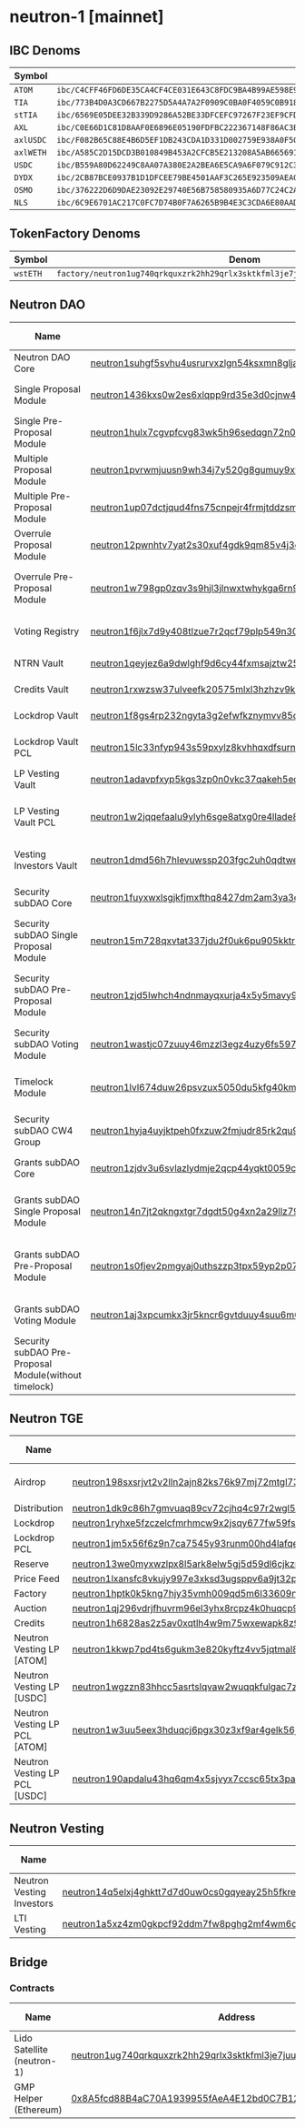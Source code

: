 # neutron-1 [mainnet]

## IBC Denoms

| Symbol    |                                                                        |
| --------- | ---------------------------------------------------------------------- |
| `ATOM`    | `ibc/C4CFF46FD6DE35CA4CF4CE031E643C8FDC9BA4B99AE598E9B0ED98FE3A2319F9` |
| `TIA`     | `ibc/773B4D0A3CD667B2275D5A4A7A2F0909C0BA0F4059C0B9181E680DDF4965DCC7` |
| `stTIA`   | `ibc/6569E05DEE32B339D9286A52BE33DFCEFC97267F23EF9CFDE0C055140967A9A5` |
| `AXL`     | `ibc/C0E66D1C81D8AAF0E6896E05190FDFBC222367148F86AC3EA679C28327A763CD` |
| `axlUSDC` | `ibc/F082B65C88E4B6D5EF1DB243CDA1D331D002759E938A0F5CD3FFDC5D53B3E349` |
| `axlWETH` | `ibc/A585C2D15DCD3B010849B453A2CFCB5E213208A5AB665691792684C26274304D` |
| `USDC`    | `ibc/B559A80D62249C8AA07A380E2A2BEA6E5CA9A6F079C912C3A9E9B494105E4F81` |
| `DYDX`    | `ibc/2CB87BCE0937B1D1DFCEE79BE4501AAF3C265E923509AEAC410AD85D27F35130` |
| `OSMO`    | `ibc/376222D6D9DAE23092E29740E56B758580935A6D77C24C2ABD57A6A78A1F3955` |
| `NLS`     | `ibc/6C9E6701AC217C0FC7D74B0F7A6265B9B4E3C3CDA6E80AADE5F950A8F52F9972` |

## TokenFactory Denoms

| Symbol   | Denom                                                                               |
| -------- | ----------------------------------------------------------------------------------- |
| `wstETH` | `factory/neutron1ug740qrkquxzrk2hh29qrlx3sktkfml3je7juusc2te7xmvsscns0n2wry/wstETH` |

## Neutron DAO

| Name                                                  |                                                                                                                                                                                        | Source Code                                                                                                                                            | Code ID                                                     |
| ----------------------------------------------------- | -------------------------------------------------------------------------------------------------------------------------------------------------------------------------------------- | ------------------------------------------------------------------------------------------------------------------------------------------------------ | ----------------------------------------------------------- |
| Neutron DAO Core                                      | [neutron1suhgf5svhu4usrurvxzlgn54ksxmn8gljarjtxqnapv8kjnp4nrstdxvff](https://neutron.celat.one/neutron-1/contracts/neutron1suhgf5svhu4usrurvxzlgn54ksxmn8gljarjtxqnapv8kjnp4nrstdxvff) | [cwd-core](https://github.com/neutron-org/neutron-dao/tree/main/contracts/dao/cwd-core)                                                                | [325](https://neutron.celat.one/neutron-1/codes/325/info)   |
| Single Proposal Module                                | [neutron1436kxs0w2es6xlqpp9rd35e3d0cjnw4sv8j3a7483sgks29jqwgshlt6zh](https://neutron.celat.one/neutron-1/contracts/neutron1436kxs0w2es6xlqpp9rd35e3d0cjnw4sv8j3a7483sgks29jqwgshlt6zh) | [cwd-proposal-single](https://github.com/neutron-org/neutron-dao/tree/main/contracts/dao/proposal/cwd-proposal-single)                                 | [339](https://neutron.celat.one/neutron-1/codes/339/info)   |
| Single Pre-Proposal Module                            | [neutron1hulx7cgvpfcvg83wk5h96sedqgn72n026w6nl47uht554xhvj9nsgs8v0z](https://neutron.celat.one/neutron-1/contracts/neutron1hulx7cgvpfcvg83wk5h96sedqgn72n026w6nl47uht554xhvj9nsgs8v0z) | [cwd-pre-propose-single](https://github.com/neutron-org/neutron-dao/tree/main/contracts/dao/pre-propose/cwd-pre-propose-single)                        | [346](https://neutron.celat.one/neutron-1/codes/346/info)   |
| Multiple Proposal Module                              | [neutron1pvrwmjuusn9wh34j7y520g8gumuy9xtl3gvprlljfdpwju3x7ucsj3fj40](https://neutron.celat.one/neutron-1/contracts/neutron1pvrwmjuusn9wh34j7y520g8gumuy9xtl3gvprlljfdpwju3x7ucsj3fj40) | [cwd-proposal-multiple](https://github.com/neutron-org/neutron-dao/tree/main/contracts/dao/proposal/cwd-proposal-multiple)                             | [331](https://neutron.celat.one/neutron-1/codes/331/info)   |
| Multiple Pre-Proposal Module                          | [neutron1up07dctjqud4fns75cnpejr4frmjtddzsmwgcktlyxd4zekhwecqt2h8u6](https://neutron.celat.one/neutron-1/contracts/neutron1up07dctjqud4fns75cnpejr4frmjtddzsmwgcktlyxd4zekhwecqt2h8u6) | [cwd-pre-propose-multiple](https://github.com/neutron-org/neutron-dao/tree/main/contracts/dao/pre-propose/cwd-pre-propose-multiple)                    | [341](https://neutron.celat.one/neutron-1/codes/341/info)   |
| Overrule Proposal Module                              | [neutron12pwnhtv7yat2s30xuf4gdk9qm85v4j3e6p44let47pdffpklcxlq56v0te](https://neutron.celat.one/neutron-1/contracts/neutron12pwnhtv7yat2s30xuf4gdk9qm85v4j3e6p44let47pdffpklcxlq56v0te) | [cwd-proposal-single](https://github.com/neutron-org/neutron-dao/tree/main/contracts/dao/proposal/cwd-proposal-single)                                 | [339](https://neutron.celat.one/neutron-1/codes/339/info)   |
| Overrule Pre-Proposal Module                          | [neutron1w798gp0zqv3s9hjl3jlnwxtwhykga6rn93p46q2crsdqhaj3y4gsum0096](https://neutron.celat.one/neutron-1/contracts/neutron1w798gp0zqv3s9hjl3jlnwxtwhykga6rn93p46q2crsdqhaj3y4gsum0096) | [cwd-pre-propose-single-overrule](https://github.com/neutron-org/neutron-dao/tree/main/contracts/dao/pre-propose/cwd-pre-propose-single-overrule)      | [342](https://neutron.celat.one/neutron-1/codes/342/info)   |
| Voting Registry                                       | [neutron1f6jlx7d9y408tlzue7r2qcf79plp549n30yzqjajjud8vm7m4vdspg933s](https://neutron.celat.one/neutron-1/contracts/neutron1f6jlx7d9y408tlzue7r2qcf79plp549n30yzqjajjud8vm7m4vdspg933s) | [neutron-voting-registry](https://github.com/neutron-org/neutron-dao/tree/main/contracts/dao/voting/neutron-voting-registry)                           | [326](https://neutron.celat.one/neutron-1/codes/326/info)   |
| NTRN Vault                                            | [neutron1qeyjez6a9dwlghf9d6cy44fxmsajztw257586akk6xn6k88x0gus5djz4e](https://neutron.celat.one/neutron-1/contracts/neutron1qeyjez6a9dwlghf9d6cy44fxmsajztw257586akk6xn6k88x0gus5djz4e) | [neutron-vault](https://github.com/neutron-org/neutron-dao/tree/main/contracts/dao/voting/neutron-vault)                                               | [8](https://neutron.celat.one/neutron-1/codes/8/info)       |
| Credits Vault                                         | [neutron1rxwzsw37ulveefk20575mlxl3hzhzv9k46c8gklfkt4g2vk4w3tse8usrs](https://neutron.celat.one/neutron-1/contracts/neutron1rxwzsw37ulveefk20575mlxl3hzhzv9k46c8gklfkt4g2vk4w3tse8usrs) | [credits-vault](https://github.com/neutron-org/neutron-dao/tree/main/contracts/dao/voting/credits-vault)                                               | [26](https://neutron.celat.one/neutron-1/codes/26/info)     |
| Lockdrop Vault                                        | [neutron1f8gs4rp232ngyta3g2efwfkznymvv85du7qm9y0mhvjxpp3cq68qgquudm](https://neutron.celat.one/neutron-1/contracts/neutron1f8gs4rp232ngyta3g2efwfkznymvv85du7qm9y0mhvjxpp3cq68qgquudm) | [lockdrop-vault](https://github.com/neutron-org/neutron-dao/tree/main/contracts/dao/voting/lockdrop-vault)                                             | [27](https://neutron.celat.one/neutron-1/codes/27/info)     |
| Lockdrop Vault PCL                                    | [neutron15lc33nfyp943s59pxylz8kvhhqxdfsurn2e70380evqzzkns422qnzt6n3](https://neutron.celat.one/neutron-1/contracts/neutron15lc33nfyp943s59pxylz8kvhhqxdfsurn2e70380evqzzkns422qnzt6n3) | [lockdrop-vault-for-cl-pools](https://github.com/neutron-org/neutron-dao/tree/main/contracts/dao/voting/lockdrop-vault-for-cl-pools)                   | [1085](https://neutron.celat.one/neutron-1/codes/1085/info) |
| LP Vesting Vault                                      | [neutron1adavpfxyp5kgs3zp0n0vkc37qakeh5eqwxqxzysgg0ahlx82rmsqp4rnz8](https://neutron.celat.one/neutron-1/contracts/neutron1adavpfxyp5kgs3zp0n0vkc37qakeh5eqwxqxzysgg0ahlx82rmsqp4rnz8) | [vesting-lp-vault](https://github.com/neutron-org/neutron-dao/tree/main/contracts/dao/voting/vesting-lp-vault)                                         | [41](https://neutron.celat.one/neutron-1/codes/41/info)     |
| LP Vesting Vault PCL                                  | [neutron1w2jqqefaalu9ylyh6sge8atxg0re4llade8xwc5r2tx4zkdj4keq5r4pxk](https://neutron.celat.one/neutron-1/contracts/neutron1w2jqqefaalu9ylyh6sge8atxg0re4llade8xwc5r2tx4zkdj4keq5r4pxk) | [vesting-lp-vault-for-cl-pools](https://github.com/neutron-org/neutron-dao/tree/main/contracts/dao/voting/vesting-lp-vault-for-cl-pools)               | [1086](https://neutron.celat.one/neutron-1/codes/1086/info) |
| Vesting Investors Vault                               | [neutron1dmd56h7hlevuwssp203fgc2uh0qdtwep2m735fzksuavgq3naslqp0ehvx](https://neutron.celat.one/neutron-1/contracts/neutron1dmd56h7hlevuwssp203fgc2uh0qdtwep2m735fzksuavgq3naslqp0ehvx) | [investors-vesting-vault](https://github.com/neutron-org/neutron-dao/tree/main/contracts/dao/voting/investors-vesting-vault)                           | [30](https://neutron.celat.one/neutron-1/codes/30/info)     |
| Security subDAO Core                                  | [neutron1fuyxwxlsgjkfjmxfthq8427dm2am3ya3cwcdr8gls29l7jadtazsuyzwcc](https://neutron.celat.one/neutron-1/contracts/neutron1fuyxwxlsgjkfjmxfthq8427dm2am3ya3cwcdr8gls29l7jadtazsuyzwcc) | [cwd-subdao-core](https://github.com/neutron-org/neutron-dao/tree/main/contracts/subdaos/cwd-subdao-core)                                              | [327](https://neutron.celat.one/neutron-1/codes/327/info)   |
| Security subDAO Single Proposal Module                | [neutron15m728qxvtat337jdu2f0uk6pu905kktrxclgy36c0wd822tpxcmqvnrurt](https://neutron.celat.one/neutron-1/contracts/neutron15m728qxvtat337jdu2f0uk6pu905kktrxclgy36c0wd822tpxcmqvnrurt) | [cwd-subdao-proposal-single](https://github.com/neutron-org/neutron-dao/tree/main/contracts/subdaos/proposal/cwd-subdao-proposal-single)               | [333](https://neutron.celat.one/neutron-1/codes/333/info)   |
| Security subDAO Pre-Proposal Module                   | [neutron1zjd5lwhch4ndnmayqxurja4x5y5mavy9ktrk6fzsyzan4wcgawnqjk5g26](https://neutron.celat.one/neutron-1/contracts/neutron1zjd5lwhch4ndnmayqxurja4x5y5mavy9ktrk6fzsyzan4wcgawnqjk5g26) | [cwd-subdao-pre-propose-single](https://github.com/neutron-org/neutron-dao/tree/main/contracts/subdaos/pre-propose/cwd-subdao-pre-propose-single)      | [346](https://neutron.celat.one/neutron-1/codes/346/info)   |
| Security subDAO Voting Module                         | [neutron1wastjc07zuuy46mzzl3egz4uzy6fs59752grxqvz8zlsqccpv2wqhjw0cl](https://neutron.celat.one/neutron-1/contracts/neutron1wastjc07zuuy46mzzl3egz4uzy6fs59752grxqvz8zlsqccpv2wqhjw0cl) | [cwd-voting-cw4](https://github.com/DA0-DA0/dao-contracts/tree/9e496379a1c1e89e00133865c9a1041dfdb20612/contracts/voting/cwd-voting-cw4)               | [15](https://neutron.celat.one/neutron-1/codes/15/info)     |
| Timelock Module                                       | [neutron1lvl674duw26psvzux5050du5kfg40kmy5z70t6am8pw6yje2wfjq66lmj2](https://neutron.celat.one/neutron-1/contracts/neutron1lvl674duw26psvzux5050du5kfg40kmy5z70t6am8pw6yje2wfjq66lmj2) | [cwd-subdao-timelock-single](https://github.com/neutron-org/neutron-dao/tree/main/contracts/subdaos/cwd-subdao-timelock-single)                        | [332](https://neutron.celat.one/neutron-1/codes/332)        |
| Security subDAO CW4 Group                             | [neutron1hyja4uyjktpeh0fxzuw2fmjudr85rk2qu98fa6nuh6d4qru9l0ssh3kgnu](https://neutron.celat.one/neutron-1/contracts/neutron1hyja4uyjktpeh0fxzuw2fmjudr85rk2qu98fa6nuh6d4qru9l0ssh3kgnu) | [cw4-group](https://github.com/CosmWasm/cw-plus/tree/v1.0.1/contracts/cw4-group)                                                                       | [16](https://neutron.celat.one/neutron-1/codes/16/info)     |
| Grants subDAO Core                                    | [neutron1zjdv3u6svlazlydmje2qcp44yqkt0059chz8gmyl5yrklmgv6fzq9chelu](https://neutron.celat.one/neutron-1/contracts/neutron1zjdv3u6svlazlydmje2qcp44yqkt0059chz8gmyl5yrklmgv6fzq9chelu) | [cwd-subdao-core](https://github.com/neutron-org/neutron-dao/tree/main/contracts/subdaos/cwd-subdao-core)                                              | [327](https://neutron.celat.one/neutron-1/codes/327/info)   |
| Grants subDAO Single Proposal Module                  | [neutron14n7jt2qkngxtgr7dgdt50g4xn2a29llz79h9y25lrsqyxrwmngmsmt9kta](https://neutron.celat.one/neutron-1/contracts/neutron14n7jt2qkngxtgr7dgdt50g4xn2a29llz79h9y25lrsqyxrwmngmsmt9kta) | [cwd-subdao-proposal-single](https://github.com/neutron-org/neutron-dao/tree/main/contracts/subdaos/proposal/cwd-subdao-proposal-single)               | [333](https://neutron.celat.one/neutron-1/codes/333/info)   |
| Grants subDAO Pre-Proposal Module                     | [neutron1s0fjev2pmgyaj0uthszzp3tpx59yp2p07vwhj0467sl9j343dk9qss6x9w](https://neutron.celat.one/neutron-1/contracts/neutron1s0fjev2pmgyaj0uthszzp3tpx59yp2p07vwhj0467sl9j343dk9qss6x9w) | [cwd-subdao-pre-propose-single](https://github.com/neutron-org/neutron-dao/tree/main/contracts/subdaos/pre-propose/cwd-subdao-pre-propose-single)      | [335](https://neutron.celat.one/neutron-1/codes/335/info)   |
| Grants subDAO Voting Module                           | [neutron1aj3xpcumkx3jr5kncr6gvtduuy4suu6m628ftadv8x8vx9vrfhxs8gkzk7](https://neutron.celat.one/neutron-1/contracts/neutron1aj3xpcumkx3jr5kncr6gvtduuy4suu6m628ftadv8x8vx9vrfhxs8gkzk7) | [cwd-voting-cw4](https://github.com/DA0-DA0/dao-contracts/tree/9e496379a1c1e89e00133865c9a1041dfdb20612/contracts/voting/cwd-voting-cw4)               | [15](https://neutron.celat.one/neutron-1/codes/15/info)     |
| Security subDAO Pre-Proposal Module(without timelock) |                                                                                                                                                                                        | [cwd-security-subdao-pre-propose](https://github.com/neutron-org/neutron-dao/tree/main/contracts/subdaos/pre-propose/cwd-security-subdao-pre-propose)) | [785](https://neutron.celat.one/neutron-1/codes/785/info)   |

## Neutron TGE

| Name                          |                                                                                                                                                                                        | Source code                                                                                                         | Code ID                                                     |
| ----------------------------- | -------------------------------------------------------------------------------------------------------------------------------------------------------------------------------------- | ------------------------------------------------------------------------------------------------------------------- | ----------------------------------------------------------- |
| Airdrop                       | [neutron198sxsrjvt2v2lln2ajn82ks76k97mj72mtgl7309jehd0vy8rezs7e6c56](https://neutron.celat.one/neutron-1/contracts/neutron198sxsrjvt2v2lln2ajn82ks76k97mj72mtgl7309jehd0vy8rezs7e6c56) | [cw20-merkle-airdrop](https://github.com/neutron-org/neutron-tge-contracts/tree/main/contracts/cw20-merkle-airdrop) | [196](https://neutron.celat.one/neutron-1/codes/196/info)   |
| Distribution                  | [neutron1dk9c86h7gmvuaq89cv72cjhq4c97r2wgl5gyfruv6shquwspalgq5u7sy5](https://neutron.celat.one/neutron-1/contracts/neutron1dk9c86h7gmvuaq89cv72cjhq4c97r2wgl5gyfruv6shquwspalgq5u7sy5) | [distribution](https://github.com/neutron-org/neutron-dao/tree/main/contracts/tokenomics/distribution)              | [9](https://neutron.celat.one/neutron-1/codes/9/info)       |
| Lockdrop                      | [neutron1ryhxe5fzczelcfmrhmcw9x2jsqy677fw59fsctr09srk24lt93eszwlvyj](https://neutron.celat.one/neutron-1/contracts/neutron1ryhxe5fzczelcfmrhmcw9x2jsqy677fw59fsctr09srk24lt93eszwlvyj) | [lockdrop](https://github.com/neutron-org/neutron-tge-contracts/tree/main/contracts/lockdrop)                       | [50](https://neutron.celat.one/neutron-1/codes/50/info)     |
| Lockdrop PCL                  | [neutron1jm5x56f6z9n7ca7545y93runm00hd4lafqeq929w0a7ug6nwd20s4a8cfw](https://neutron.celat.one/neutron-1/contracts/neutron1jm5x56f6z9n7ca7545y93runm00hd4lafqeq929w0a7ug6nwd20s4a8cfw) | [lockdrop-pcl](https://github.com/neutron-org/neutron-tge-contracts/tree/main/contracts/lockdrop-pcl)               | [1089](https://neutron.celat.one/neutron-1/codes/1089/info) |
| Reserve                       | [neutron13we0myxwzlpx8l5ark8elw5gj5d59dl6cjkzmt80c5q5cv5rt54qvzkv2a](https://neutron.celat.one/neutron-1/contracts/neutron13we0myxwzlpx8l5ark8elw5gj5d59dl6cjkzmt80c5q5cv5rt54qvzkv2a) | [reserve](https://github.com/neutron-org/neutron-dao/tree/main/contracts/tokenomics/reserve)                        | [337](https://neutron.celat.one/neutron-1/codes/337/info)   |
| Price Feed                    | [neutron1lxansfc8vkujy997e3xksd3ugsppv6a9jt32pjtgaxr0zkcnkznq67z3ax](https://neutron.celat.one/neutron-1/contracts/neutron1lxansfc8vkujy997e3xksd3ugsppv6a9jt32pjtgaxr0zkcnkznq67z3ax) | [price-feed](https://github.com/neutron-org/neutron-tge-contracts/tree/main/contracts/price-feed)                   | [23](https://neutron.celat.one/neutron-1/codes/23/info)     |
| Factory                       | [neutron1hptk0k5kng7hjy35vmh009qd5m6l33609nypgf2yc6nqnewduqasxplt4e](https://neutron.celat.one/neutron-1/contracts/neutron1hptk0k5kng7hjy35vmh009qd5m6l33609nypgf2yc6nqnewduqasxplt4e) | [factory](https://github.com/astroport-fi/astroport-core/tree/v1.1.0/contracts/factory)                             | [698](https://neutron.celat.one/neutron-1/codes/698/info)   |
| Auction                       | [neutron1qj296vdrjfhuvrm96el3yhx8rcpz4k0huqcp9vwtqzhxwrduhs8s49y3p4](https://neutron.celat.one/neutron-1/contracts/neutron1qj296vdrjfhuvrm96el3yhx8rcpz4k0huqcp9vwtqzhxwrduhs8s49y3p4) | [auction](https://github.com/neutron-org/neutron-tge-contracts/tree/main/contracts/auction)                         | [20](https://neutron.celat.one/neutron-1/codes/20/info)     |
| Credits                       | [neutron1h6828as2z5av0xqtlh4w9m75wxewapk8z9l2flvzc29zeyzhx6fqgp648z](https://neutron.celat.one/neutron-1/contracts/neutron1h6828as2z5av0xqtlh4w9m75wxewapk8z9l2flvzc29zeyzhx6fqgp648z) | [credits](https://github.com/neutron-org/neutron-tge-contracts/tree/main/contracts/credits)                         | [21](https://neutron.celat.one/neutron-1/codes/21/info)     |
| Neutron Vesting LP [ATOM]     | [neutron1kkwp7pd4ts6gukm3e820kyftz4vv5jqtmal8pwqezrnq2ddycqasr87x9p](https://neutron.celat.one/neutron-1/contracts/neutron1kkwp7pd4ts6gukm3e820kyftz4vv5jqtmal8pwqezrnq2ddycqasr87x9p) | [vesting-lp](https://github.com/neutron-org/neutron-tge-contracts/tree/main/contracts/vesting-lp)                   | [25](https://neutron.celat.one/neutron-1/codes/25/info)     |
| Neutron Vesting LP [USDC]     | [neutron1wgzzn83hhcc5asrtslqvaw2wuqqkfulgac7ze94dmqkrxu8nsensmy9dkv](https://neutron.celat.one/neutron-1/contracts/neutron1wgzzn83hhcc5asrtslqvaw2wuqqkfulgac7ze94dmqkrxu8nsensmy9dkv) | [vesting-lp](https://github.com/neutron-org/neutron-tge-contracts/tree/main/contracts/vesting-lp)                   | [25](https://neutron.celat.one/neutron-1/codes/25/info)     |
| Neutron Vesting LP PCL [ATOM] | [neutron1w3uu5eex3hduqcj6pgx30z3xf9ar4gelk56j7c36qzdjkjlvjuws8a6x7g](https://neutron.celat.one/neutron-1/contracts/neutron1w3uu5eex3hduqcj6pgx30z3xf9ar4gelk56j7c36qzdjkjlvjuws8a6x7g) | [vesting-lp-pcl](https://github.com/neutron-org/neutron-tge-contracts/tree/main/contracts/vesting-lp-pcl)           | [1090](https://neutron.celat.one/neutron-1/codes/1090/info) |
| Neutron Vesting LP PCL [USDC] | [neutron190apdalu43hq6qm4x5sjvyx7ccsc65tx3paaphc59d32lld27fkslg052r](https://neutron.celat.one/neutron-1/contracts/neutron190apdalu43hq6qm4x5sjvyx7ccsc65tx3paaphc59d32lld27fkslg052r) | [vesting-lp-pcl](https://github.com/neutron-org/neutron-tge-contracts/tree/main/contracts/vesting-lp-pcl)           | [1090](https://neutron.celat.one/neutron-1/codes/1090/info) |

## Neutron Vesting

| Name                      |                                                                                                                                                                                        | Source code                                                                                                     | Code ID                                                 |
| ------------------------- | -------------------------------------------------------------------------------------------------------------------------------------------------------------------------------------- | --------------------------------------------------------------------------------------------------------------- | ------------------------------------------------------- |
| Neutron Vesting Investors | [neutron14q5elxj4ghktt7d7d0uw0cs0gqyeay25h5fkree897gjm38gevxqmvqsq5](https://neutron.celat.one/neutron-1/contracts/neutron14q5elxj4ghktt7d7d0uw0cs0gqyeay25h5fkree897gjm38gevxqmvqsq5) | [vesting-investors](https://github.com/neutron-org/neutron-tge-contracts/tree/main/contracts/vesting-investors) | [28](https://neutron.celat.one/neutron-1/codes/28/info) |
| LTI Vesting               | [neutron1a5xz4zm0gkpcf92ddm7fw8pghg2mf4wm6cyu6cgcruq35upf7auslnnfye](https://neutron.celat.one/neutron-1/contracts/neutron1a5xz4zm0gkpcf92ddm7fw8pghg2mf4wm6cyu6cgcruq35upf7auslnnfye) | [vesting-lti](https://github.com/neutron-org/neutron-tge-contracts/tree/main/contracts/vesting-lti)             | [29](https://neutron.celat.one/neutron-1/codes/29/info) |

## Bridge

### Contracts

| Name                       | Address                                                                                                                                                                                | Code ID                                                   |
| -------------------------- | -------------------------------------------------------------------------------------------------------------------------------------------------------------------------------------- | --------------------------------------------------------- |
| Lido Satellite (neutron-1) | [neutron1ug740qrkquxzrk2hh29qrlx3sktkfml3je7juusc2te7xmvsscns0n2wry](https://neutron.celat.one/neutron-1/contracts/neutron1ug740qrkquxzrk2hh29qrlx3sktkfml3je7juusc2te7xmvsscns0n2wry) | [233](https://neutron.celat.one/neutron-1/codes/233/info) |
| GMP Helper (Ethereum)      | [0x8A5fcd88B4aC70A1939955fAeA4E12bd0C7B1237](https://etherscan.io/address/0x8A5fcd88B4aC70A1939955fAeA4E12bd0C7B1237)                                                                  | -                                                         |
